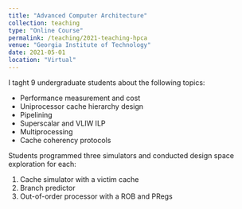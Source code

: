 ```yaml
---
title: "Advanced Computer Architecture"
collection: teaching
type: "Online Course"
permalink: /teaching/2021-teaching-hpca
venue: "Georgia Institute of Technology"
date: 2021-05-01
location: "Virtual"
---
```


I taght 9 undergraduate students about the following topics:
- Performance measurement and cost
- Uniprocessor cache hierarchy design
- Pipelining
- Superscalar and VLIW ILP
- Multiprocessing
- Cache coherency protocols

Students programmed three simulators and conducted design space exploration for each:
1. Cache simulator with a victim cache
2. Branch predictor
3. Out-of-order processor with a ROB and PRegs

